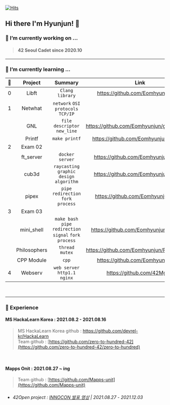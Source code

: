 [![Hits](https://hits.seeyoufarm.com/api/count/incr/badge.svg?url=https%3A%2F%2Fgithub.com%2FEomhyunjun&count_bg=%2379C83D&title_bg=%23555555&icon=&icon_color=%23E7E7E7&title=hits&edge_flat=false)](https://hits.seeyoufarm.com)
## Hi there I'm Hyunjun! 👋 

<!--
**Eomhyunjun/Eomhyunjun** is a ✨ _special_ ✨ repository because its `README.md` (this file) appears on your GitHub profile.

Here are some ideas to get you started:

- 🔭 I’m currently working on ...
- 🌱 I’m currently learning ...
- 👯 I’m looking to collaborate on ...
- 🤔 I’m looking for help with ...
- 💬 Ask me about ...
- 📫 How to reach me: ...
- 😄 Pronouns: ...
- ⚡ Fun fact: ...
-->
### 🔭 I’m currently working on ...
>#### 42 Seoul Cadet since 2020.10</br>

***
### 🌱 I’m currently learning ...</br>

|  🦄  |    Project    | Summary |  Link  |  Finished  |
|:----:|:--------------:|:-------:|:------:|:------:|
|  0  | Libft          | `Clang` `library` | https://github.com/Eomhyunjun/libft | ✅
|  1  | Netwhat        | `network` `OSI protocols` `TCP/IP` | | ✅
|     | GNL            | `file descriptor` `new_line` | https://github.com/Eomhyunjun/get_next_line |✅
|     | Printf         | `make printf` | https://github.com/Eomhyunjun/ft_printf | ✅
|  2  | Exam 02        | | | ✅
|     | ft_server      | `docker` `server` | https://github.com/Eomhyunjun/server | ✅
|     | cub3d          | `raycasting` `graphic design` `algorithm` | https://github.com/Eomhyunjun/cub3d | ✅
|     | pipex          | `pipe`  `redirection` `fork` `process` | https://github.com/Eomhyunjun/pipex | ✅
|  3  | Exam 03        | | | 
|     | mini_shell     | `make bash` `pipe`  `redirection` `signal` `fork` `process` | https://github.com/Eomhyunjun/minishell | ✅
|     | Philosophers   | `thread` `mutex` | https://github.com/Eomhyunjun/Philosophers | ✅
|     | CPP Module     | `cpp` | https://github.com/Eomhyunjun/cpp | ✅
|  4  | Webserv     | `web server` `http1.1` `nginx` | https://github.com/42Mginx | ✅


</br>

***
### 👯 Experience
#### MS HackaLearn Korea : 2021.08.2 - 2021.08.16</br>
>MS HackaLearn Korea github : https://github.com/devrel-kr/HackaLearn </br>
>Team github : [https://github.com/zero-to-hundred-42](https://github.com/zero-to-hundred-42/zero-to-hundred)
</br>




#### Mapps Onit : 2021.08.27 ~ ing
>Team github : [https://github.com/Mapps-unit](https://github.com/Mapps-unit)
- ###### 42Open project : [INNOCON 발표 영상](https://www.youtube.com/watch?t=15373&v=zNynKuK6wUE&feature=youtu.be) | 2021.08.27 - 2021.12.03 </br>
